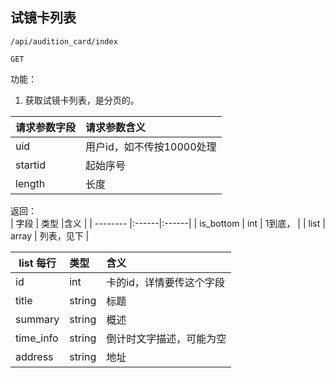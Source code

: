 
## 试镜卡列表


~~~
/api/audition_card/index
~~~
~~~
GET
~~~


功能：  

1. 获取试镜卡列表，是分页的。  


| 请求参数字段        | 请求参数含义  |
| -------- |:------|
|uid       |  用户id，如不传按10000处理|
|startid       |  起始序号|
|length       | 长度 |


返回：   
| 字段        | 类型 |含义  |
| -------- |:------|:------|
| is_bottom |  int   | 1到底， |
| list |  array   | 列表，见下 |


| list 每行        | 类型 |含义  |
| -------- |:------|:------|
| id |  int   | 卡的id，详情要传这个字段 |
| title |  string   | 标题 |
|summary |  string   | 概述 |
| time_info |  string   | 倒计时文字描述，可能为空 |
| address |  string   | 地址 |








